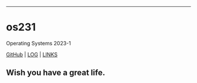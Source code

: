 ---
# os231
Operating Systems 2023-1

[GitHub](https://github.com/ByongGul/os231/) | [LOG](https://github.com/ByongGul/os231/blob/master/TXT/mylog.txt) | [LINKS](https://byonggul.github.io/os231/LINKS/)

## Wish you have a great life.
